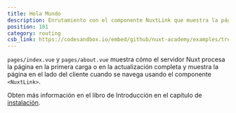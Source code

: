 ```yaml
---
title: Hola Mundo
description: Enrutamiento con el componente NuxtLink que muestra la página representada en el lado del servidor y en el lado del cliente
position: 101
category: routing
csb_link: https://codesandbox.io/embed/github/nuxt-academy/examples/tree/master/routing/hello-world?fontsize=14&hidenavigation=1&theme=dark&view=editor
---
```


<example-intro></example-intro>

`pages/index.vue` y `pages/about.vue` muestra cómo el servidor Nuxt procesa la página en la primera carga o en la actualización completa y muestra la página en el lado del cliente cuando se navega usando el componente `<NuxtLink>`.

<base-alert type="next">

Obten más información en el libro de Introducción en el capítulo de [instalación](/docs/2.x/get-started/installation).

</base-alert>

<code-sandbox :src="csb_link"></code-sandbox>
